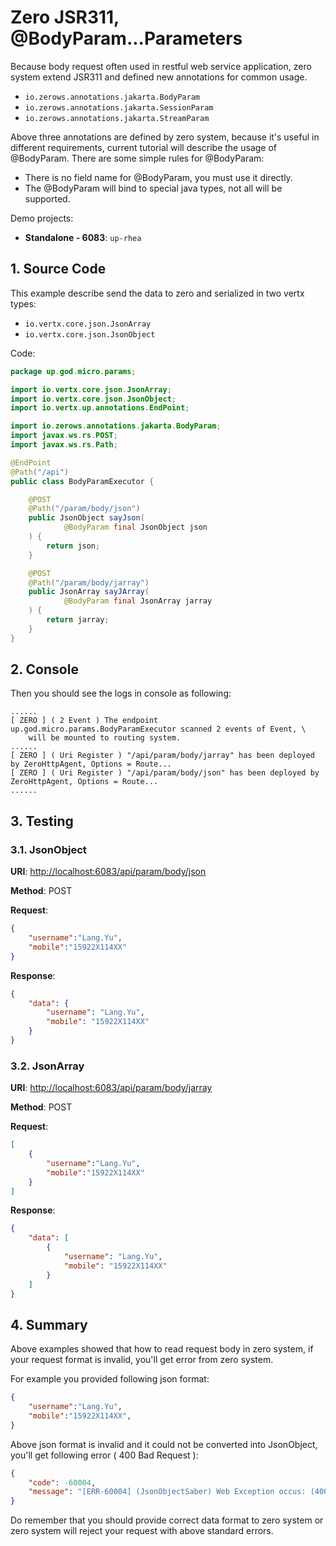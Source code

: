 # Zero JSR311, @BodyParam...Parameters

Because body request often used in restful web service application, zero system extend JSR311 and defined new
annotations for common usage.

* `io.zerows.annotations.jakarta.BodyParam`
* `io.zerows.annotations.jakarta.SessionParam`
* `io.zerows.annotations.jakarta.StreamParam`

Above three annotations are defined by zero system, because it's useful in different requirements, current tutorial will
describe the usage of @BodyParam. There are some simple rules for @BodyParam:

* There is no field name for @BodyParam, you must use it directly.
* The @BodyParam will bind to special java types, not all will be supported.

Demo projects:

* **Standalone - 6083**: `up-rhea`

## 1. Source Code

This example describe send the data to zero and serialized in two vertx types:

* `io.vertx.core.json.JsonArray`
* `io.vertx.core.json.JsonObject`

Code:

```java
package up.god.micro.params;

import io.vertx.core.json.JsonArray;
import io.vertx.core.json.JsonObject;
import io.vertx.up.annotations.EndPoint;

import io.zerows.annotations.jakarta.BodyParam;
import javax.ws.rs.POST;
import javax.ws.rs.Path;

@EndPoint
@Path("/api")
public class BodyParamExecutor {

    @POST
    @Path("/param/body/json")
    public JsonObject sayJson(
            @BodyParam final JsonObject json
    ) {
        return json;
    }

    @POST
    @Path("/param/body/jarray")
    public JsonArray sayJArray(
            @BodyParam final JsonArray jarray
    ) {
        return jarray;
    }
}
```

## 2. Console

Then you should see the logs in console as following:

```shell
......
[ ZERO ] ( 2 Event ) The endpoint up.god.micro.params.BodyParamExecutor scanned 2 events of Event, \
    will be mounted to routing system.
......
[ ZERO ] ( Uri Register ) "/api/param/body/jarray" has been deployed by ZeroHttpAgent, Options = Route...
[ ZERO ] ( Uri Register ) "/api/param/body/json" has been deployed by ZeroHttpAgent, Options = Route...
......
```

## 3. Testing

### 3.1. JsonObject

**URI**: [http://localhost:6083/api/param/body/json](http://localhost:6083/api/param/body/json)

**Method**: POST

**Request**:

```json
{
    "username":"Lang.Yu",
    "mobile":"15922X114XX"
}
```

**Response**:

```json
{
    "data": {
        "username": "Lang.Yu",
        "mobile": "15922X114XX"
    }
}
```

### 3.2. JsonArray

**URI**: [http://localhost:6083/api/param/body/jarray](http://localhost:6083/api/param/body/jarray)

**Method**: POST

**Request**:

```json
[
    {
        "username":"Lang.Yu",
        "mobile":"15922X114XX"
    }
]
```

**Response**:

```json
{
    "data": [
        {
            "username": "Lang.Yu",
            "mobile": "15922X114XX"
        }
    ]
}
```

## 4. Summary

Above examples showed that how to read request body in zero system, if your request format is invalid, you'll get error
from zero system.

For example you provided following json format:

```json
{
    "username":"Lang.Yu",
    "mobile":"15922X114XX",
}
```

Above json format is invalid and it could not be converted into JsonObject, you'll get following error \( 400 Bad
Request \):

```json
{
    "code": -60004,
    "message": "[ERR-60004] (JsonObjectSaber) Web Exception occus: (400) - Zero system detect ..."
}
```

Do remember that you should provide correct data format to zero system or zero system will reject your request with
above standard errors.

